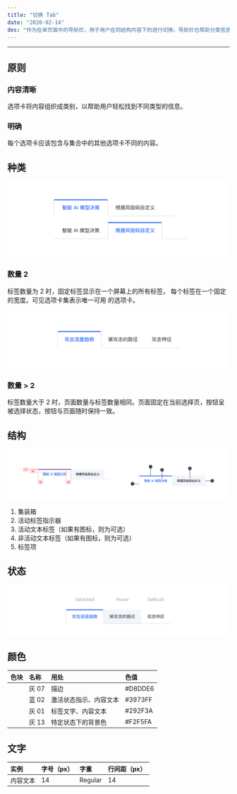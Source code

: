 ```yaml
---
title: "切换 Tab"
date: "2020-02-14"
des: "作为在单页面中的导航栏，用于用户在同结构内容下的进行切换。导航栏也帮助分类信息，让用户更直观、快捷的找到相关内容。"
---
```


---

## 原则

### 内容清晰

选项卡将内容组织成类别，以帮助用户轻松找到不同类型的信息。

### 明确

每个选项卡应该包含与集合中的其他选项卡不同的内容。

## 种类

![tab-1](tab-1.jpg)

### 数量 2

标签数量为 2 时，固定标签显示在一个屏幕上的所有标签，
每个标签在一个固定的宽度。可见选项卡集表示唯一可用
的选项卡。

![tab-2](tab-2.jpg)

### 数量 > 2

标签数量大于 2 时，页面数量与标签数量相同。页面固定在当前选择页，按钮呈被选择状态，按钮与页面随时保持一致。

## 结构

![tab-3](tab-3.jpg)

1. 集装箱
2. 活动标签指示器
3. 活动文本标签（如果有图标，则为可选）
4. 非活动文本标签（如果有图标，则为可选）
5. 标签项

## 状态

![tab-4](tab-4.jpg)

## 颜色

| 色块                                                                | 名称  | 用处                   | 色值    |
| :------------------------------------------------------------------ | :---- | :--------------------- | :------ |
| <span class="colorBlock" style="background:#D8DDE6"></span>         | 灰 07 | 描边                   | #D8DDE6 |
| <span class="colorBlock" style="background-color: #3973FF;"></span> | 蓝 02 | 激活状态指示、内容文本 | #3973FF |
| <span class="colorBlock" style="background-color: #292F3A;"></span> | 灰 01 | 标签文字、内容文本     | #292F3A |
| <span class="colorBlock" style="background-color: #F2F5FA;"></span> | 灰 13 | 特定状态下的背景色     | #F2F5FA |

## 文字

| 实例     | 字号（px） | 字重    | 行间距（px） |
| :------- | :--------- | :------ | :----------- |
| 内容文本 | 14         | Regular | 14           |
